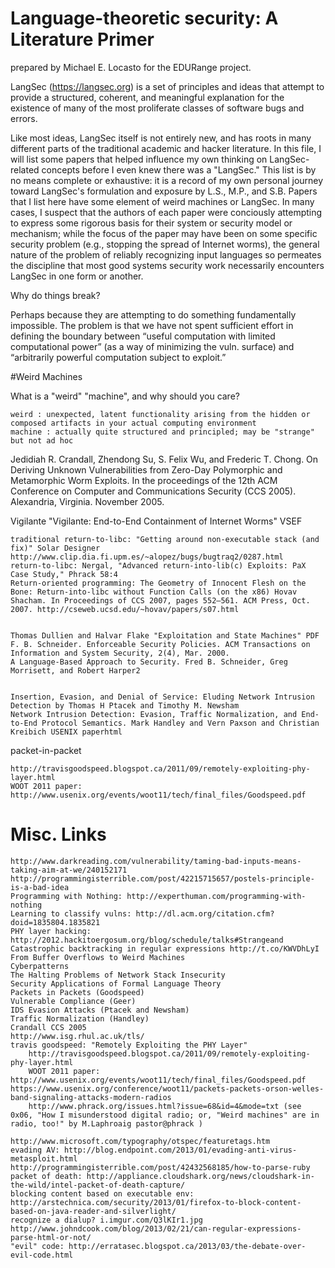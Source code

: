 # Language-theoretic security: A Literature Primer

prepared by Michael E. Locasto for the EDURange project.

LangSec (https://langsec.org) is a set of principles and ideas that attempt to provide a structured, coherent, and meaningful 
explanation for the existence of many of the most proliferate classes of software bugs and errors.

Like most ideas, LangSec itself is not entirely new, and has roots in many different parts of the traditional academic
and hacker literature.  In this file, I will list some papers that helped influence my own thinking on LangSec-related 
concepts before I even knew there was a "LangSec."  This list is by no means complete or exhaustive: it is a record of 
my own personal journey toward LangSec's formulation and exposure by L.S., M.P., and S.B.  Papers that I list here
have some element of weird machines or LangSec.  In many cases, I suspect that the authors of each paper were conciously
attempting to express some rigorous basis for their system or security model or mechanism; while the focus of the paper
may have been on some specific security problem (e.g., stopping the spread of Internet worms), the general nature of 
the problem of reliably recognizing input languages so permeates the discipline that most good systems security work
necessarily encounters LangSec in one form or another.

Why do things break?

Perhaps because they are attempting to do something fundamentally impossible.
The problem is that we have not spent sufficient effort in defining the boundary between “useful computation with limited 
computational power” (as a way of minimizing the vuln. surface) and “arbitrarily powerful computation subject to exploit.”

#Weird Machines

What is a "weird" "machine", and why should you care?

    weird : unexpected, latent functionality arising from the hidden or composed artifacts in your actual computing environment
    machine : actually quite structured and principled; may be "strange" but not ad hoc


Jedidiah R. Crandall, Zhendong Su, S. Felix Wu, and Frederic T. Chong. 
On Deriving Unknown Vulnerabilities from Zero-Day Polymorphic and Metamorphic Worm Exploits. 
In the proceedings of the 12th ACM Conference on Computer and Communications Security (CCS 2005). 
Alexandria, Virginia. November 2005.



Vigilante "Vigilante: End-to-End Containment of Internet Worms"
VSEF


    traditional return-to-libc: "Getting around non-executable stack (and fix)" Solar Designer http://www.clip.dia.fi.upm.es/~alopez/bugs/bugtraq2/0287.html
    return-to-libc: Nergal, "Advanced return-into-lib(c) Exploits: PaX Case Study," Phrack 58:4
    Return-oriented programming: The Geometry of Innocent Flesh on the Bone: Return-into-libc without Function Calls (on the x86) Hovav Shacham. In Proceedings of CCS 2007, pages 552–561. ACM Press, Oct. 2007. http://cseweb.ucsd.edu/~hovav/papers/s07.html


    Thomas Dullien and Halvar Flake "Exploitation and State Machines" PDF
    F. B. Schneider. Enforceable Security Policies. ACM Transactions on Information and System Security, 2(4), Mar. 2000.
    A Language-Based Approach to Security. Fred B. Schneider, Greg Morrisett, and Robert Harper2


    Insertion, Evasion, and Denial of Service: Eluding Network Intrusion Detection by Thomas H Ptacek and Timothy M. Newsham
    Network Intrusion Detection: Evasion, Traffic Normalization, and End-to-End Protocol Semantics. Mark Handley and Vern Paxson and Christian Kreibich USENIX paperhtml


packet-in-packet


    http://travisgoodspeed.blogspot.ca/2011/09/remotely-exploiting-phy-layer.html
    WOOT 2011 paper: http://www.usenix.org/events/woot11/tech/final_files/Goodspeed.pdf


# Misc. Links


    http://www.darkreading.com/vulnerability/taming-bad-inputs-means-taking-aim-at-we/240152171
    http://programmingisterrible.com/post/42215715657/postels-principle-is-a-bad-idea
    Programming with Nothing: http://experthuman.com/programming-with-nothing
    Learning to classify vulns: http://dl.acm.org/citation.cfm?doid=1835804.1835821
    PHY layer hacking: http://2012.hackitoergosum.org/blog/schedule/talks#Strangeand
    Catastrophic backtracking in regular expressions http://t.co/KWVDhLyI
    From Buffer Overflows to Weird Machines
    Cyberpatterns
    The Halting Problems of Network Stack Insecurity
    Security Applications of Formal Language Theory
    Packets in Packets (Goodspeed)
    Vulnerable Compliance (Geer)
    IDS Evasion Attacks (Ptacek and Newsham)
    Traffic Normalization (Handley)
    Crandall CCS 2005
    http://www.isg.rhul.ac.uk/tls/
    travis goodspeed: "Remotely Exploiting the PHY Layer"
        http://travisgoodspeed.blogspot.ca/2011/09/remotely-exploiting-phy-layer.html
        WOOT 2011 paper: http://www.usenix.org/events/woot11/tech/final_files/Goodspeed.pdf
    https://www.usenix.org/conference/woot11/packets-packets-orson-welles-band-signaling-attacks-modern-radios
        http://www.phrack.org/issues.html?issue=68&id=4&mode=txt (see 0x06, "How I misunderstood digital radio; or, "Weird machines" are in radio, too!" by M.Laphroaig pastor@phrack )

    http://www.microsoft.com/typography/otspec/featuretags.htm
    evading AV: http://blog.endpoint.com/2013/01/evading-anti-virus-metasploit.html
    http://programmingisterrible.com/post/42432568185/how-to-parse-ruby
    packet of death: http://appliance.cloudshark.org/news/cloudshark-in-the-wild/intel-packet-of-death-capture/
    blocking content based on executable env: http://arstechnica.com/security/2013/01/firefox-to-block-content-based-on-java-reader-and-silverlight/
    recognize a dialup? i.imgur.com/Q3lKIr1.jpg
    http://www.johndcook.com/blog/2013/02/21/can-regular-expressions-parse-html-or-not/
    "evil" code: http://erratasec.blogspot.ca/2013/03/the-debate-over-evil-code.html
